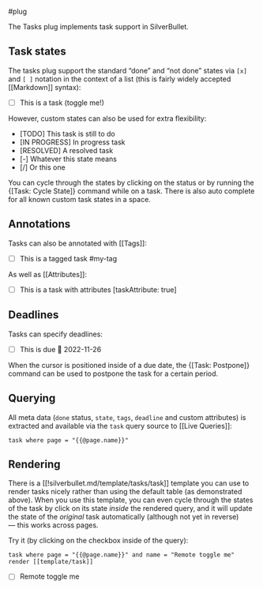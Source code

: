 #plug

The Tasks plug implements task support in SilverBullet.

## Task states
The tasks plug support the standard “done” and “not done” states via `[x]` and `[ ]` notation in the context of a list (this is fairly widely accepted [[Markdown]] syntax):

* [ ] This is a task (toggle me!)

However, custom states can also be used for extra flexibility:

* [TODO] This task is still to do
* [IN PROGRESS] In progress task
* [RESOLVED] A resolved task
* [-] Whatever this state means
* [/] Or this one

You can cycle through the states by clicking on the status or by running the {[Task: Cycle State]} command while on a task. There is also auto complete for all known custom task states in a space.

## Annotations
Tasks can also be annotated with [[Tags]]:

* [ ] This is a tagged task #my-tag

As well as [[Attributes]]:

* [ ] This is a task with attributes [taskAttribute: true]

## Deadlines

Tasks can specify deadlines:

* [ ] This is due 📅 2022-11-26

When the cursor is positioned inside of a due date, the {[Task: Postpone]} command can be used to postpone the task for a certain period.

## Querying
All meta data (`done` status, `state`, `tags`, `deadline` and custom attributes) is extracted and available via the `task` query source to [[Live Queries]]:

```query
task where page = "{{@page.name}}" 
```

## Rendering
There is a [[!silverbullet.md/template/tasks/task]] template you can use to render tasks nicely rather than using the default table (as demonstrated above). When you use this template, you can even cycle through the states of the task by click on its state _inside_ the rendered query, and it will update the state of the _original_ task automatically (although not yet in reverse) — this works across pages.

Try it (by clicking on the checkbox inside of the query):

```query
task where page = "{{@page.name}}" and name = "Remote toggle me" render [[template/task]] 
```

* [ ] Remote toggle me
